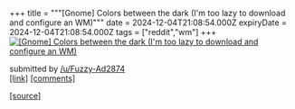 +++
title = """[Gnome] Colors between the dark (I'm too lazy to download and configure an WM)"""
date = 2024-12-04T21:08:54.000Z
expiryDate = 2024-12-04T21:08:54.000Z
tags = ["reddit","wm"]
+++
[![[Gnome] Colors between the dark (I'm too lazy to download and configure an WM)](https://b.thumbs.redditmedia.com/S1tziE5cRwouCtyscoOHSgoGNicjx2zWQgILwBGioqE.jpg "[Gnome] Colors between the dark (I'm too lazy to download and configure an WM)")](https://www.reddit.com/r/unixporn/comments/1h6r993/gnome_colors_between_the_dark_im_too_lazy_to/)

submitted by [/u/Fuzzy-Ad2874](https://www.reddit.com/user/Fuzzy-Ad2874)  
[\[link\]](https://www.reddit.com/gallery/1h6r993) [\[comments\]](https://www.reddit.com/r/unixporn/comments/1h6r993/gnome_colors_between_the_dark_im_too_lazy_to/)

[[source]](https://www.reddit.com/r/unixporn/comments/1h6r993/gnome_colors_between_the_dark_im_too_lazy_to/)
